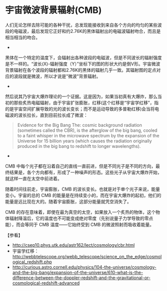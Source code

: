 宇宙微波背景辐射(CMB)
==================

人们无论怎样去除可能的各种干扰，总发现能接收到来自各个方向的均匀的某些波段的电磁波，最后发现它正好和约2.76K的黑体辐射出的电磁波辐射吻合，而且是相当相当的吻合。

-

黑体在一个特定的温度下，会辐射出各种波段的电磁波，但是不同波长的辐射强度是不一样的。“波长(X)-辐射强度（Y）”坐标下的图的形状大约是倒V形。宇宙微波背景辐射在各个波段的辐射都和2.76K的黑体的辐射几乎一致。其辐射图的定点对应的波段就是微波，所以才说是"微波"背景辐射。

-

然后说其乃宇宙大爆炸理论的一个证据。这是因为，如果当初真有大爆炸，那么当初的那些炙热电磁辐射，由于宇宙扩张膨胀，红移(这个红移是“宇宙学红移”，指的是宇宙空间扩展导致的光的波长变长；而不是运动导致的多普勒红移)会当将电磁波的波长拉长，直到目前拉长成了微波：
> Evidence for the Big Bang The: cosmic background radiation (sometimes called the CBR), is the afterglow of the big bang, cooled to a faint whisper in the microwave spectrum by the expansion of the Universe for 15 billion years (which causes the radiation originally produced in the big bang to redshift to longer wavelengths).

-

CMB 中每个光子都在沿着自己的直线一直前进，但是不同光子是不同的方向，最终结果是，各个方向都有，形成了一种噪声的形态。这些光子从宇宙大爆炸开始，就这样一直在太空中前进着。

随着时间往前走，宇宙膨胀，CMB 的波长变长。也就是对于单个光子来说，能量变小。宇宙的总的 CMB 的能量是在持续变小的，而在宇宙大爆炸的起初，他们的能量是远比现在大的。随着宇宙膨胀，这部分能量就凭空消失了。

CMB 的存在意味着，即使在最为真空的太空，如果放入一个炙热的物体，这个物体辐射降温后，它的温度也不可能变成绝对零度（先别说量子力学导致的零点能），而会等同于 CMB 温度——它始终受到 CMB 的微波照射而吸收着能量。

【参看】
- http://csep10.phys.utk.edu/astr162/lect/cosmology/cbr.html
- 宇宙学红移：http://webbtelescope.org/webb_telescope/science_on_the_edge/cosmological_redshift.php
- http://curious.astro.cornell.edu/physics/104-the-universe/cosmology-and-the-big-bang/expansion-of-the-universe/610-what-is-the-difference-between-the-doppler-redshift-and-the-gravitational-or-cosmological-redshift-advanced
